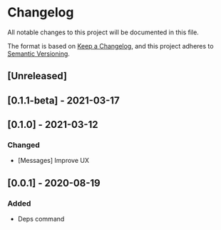 # Changelog
All notable changes to this project will be documented in this file.

The format is based on [Keep a Changelog](https://keepachangelog.com/en/1.0.0/),
and this project adheres to [Semantic Versioning](https://semver.org/spec/v2.0.0.html).

## [Unreleased]

## [0.1.1-beta] - 2021-03-17

## [0.1.0] - 2021-03-12

### Changed

- [Messages] Improve UX

## [0.0.1] - 2020-08-19

### Added
- Deps command

